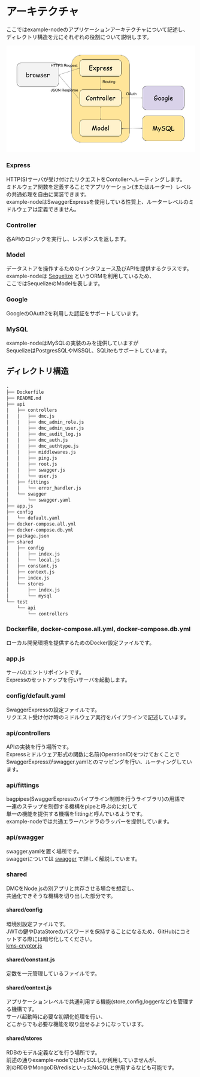# アーキテクチャ

ここではexample-nodeのアプリケーションアーキテクチャについて記述し、  
ディレクトリ構造を元にそれぞれの役割について説明します。  

![architecture](images/architecture.png)


### Express

HTTP(S)サーバが受け付けたリクエストをContollerへルーティングします。  
ミドルウェア関数を定義することでアプリケーション(またはルーター）レベルの共通処理を自由に実装できます。  
example-nodeはSwaggerExpressを使用している性質上、ルーターレベルのミドルウェアは定義できません。  

### Controller

各APIのロジックを実行し、レスポンスを返します。  

### Model

データストアを操作するためのインタフェース及びAPIを提供するクラスです。  
example-nodeは [Sequelize](http://docs.sequelizejs.com/) というORMを利用しているため、  
ここではSequelizeのModelを表します。  

### Google

GoogleのOAuth2を利用した認証をサポートしています。  

### MySQL

example-nodeはMySQLの実装のみを提供していますが  
SequelizeはPostgresSQLやMSSQL、SQLiteもサポートしています。  


## ディレクトリ構造

```
.
├── Dockerfile
├── README.md
├── api
│   ├── controllers
│   │   ├── dmc.js
│   │   ├── dmc_admin_role.js
│   │   ├── dmc_admin_user.js
│   │   ├── dmc_audit_log.js
│   │   ├── dmc_auth.js
│   │   ├── dmc_authtype.js
│   │   ├── middlewares.js
│   │   ├── ping.js
│   │   ├── root.js
│   │   ├── swagger.js
│   │   └── user.js
│   ├── fittings
│   │   └── error_handler.js
│   └── swagger
│       └── swagger.yaml
├── app.js
├── config
│   └── default.yaml
├── docker-compose.all.yml
├── docker-compose.db.yml
├── package.json
├── shared
│   ├── config
│   │   ├── index.js
│   │   └── local.js
│   ├── constant.js
│   ├── context.js
│   ├── index.js
│   └── stores
│       ├── index.js
│       └── mysql
└── test
    └── api
        └── controllers
```

### Dockerfile, docker-compose.all.yml, docker-compose.db.yml

ローカル開発環境を提供するためのDocker設定ファイルです。  

### app.js

サーバのエントリポイントです。  
Expressのセットアップを行いサーバを起動します。  

### config/default.yaml

SwaggerExpressの設定ファイルです。  
リクエスト受け付け時のミドルウェア実行をパイプラインで記述しています。  

### api/controllers

APIの実装を行う場所です。  
Expressミドルウェア形式の関数に名前(OperationID)をつけておくことで  
SwaggerExpressがswagger.yamlとのマッピングを行い、ルーティングしています。  

### api/fittings

bagpipes(SwaggerExpressのパイプライン制御を行うライブラリ)の用語で  
一連のステップを制御する機構をpipeと呼ぶのに対して  
単一の機能を提供する機構をfittingと呼んでいるようです。  
example-nodeでは共通エラーハンドラのラッパーを提供しています。  

### api/swagger

swagger.yamlを置く場所です。  
swaggerについては [swagger](swagger.md) で詳しく解説しています。  

### shared

DMCをNode.jsの別アプリと共存させる場合を想定し、  
共通化できそうな機構を切り出した部分です。  

#### shared/config

環境別設定ファイルです。  
JWTの鍵やDataStoreのパスワードを保持することになるため、GitHubにコミットする際には暗号化してください。  
[kms-cryptor.js](https://github.com/cam-inc/kms-cryptor.js)  

#### shared/constant.js

定数を一元管理しているファイルです。  

#### shared/context.js

アプリケーションレベルで共通利用する機能(store,config,loggerなど)を管理する機構です。   
サーバ起動時に必要な初期化処理を行い、  
どこからでも必要な機能を取り出せるようになっています。  

#### shared/stores

RDBのモデル定義などを行う場所です。  
前述の通りexample-nodeではMySQLしか利用していませんが、  
別のRDBやMongoDB/redisといったNoSQLと併用するなども可能です。  

